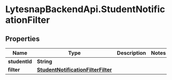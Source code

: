 # LytesnapBackendApi.StudentNotificationFilter

## Properties

Name | Type | Description | Notes
------------ | ------------- | ------------- | -------------
**studentId** | **String** |  | 
**filter** | [**StudentNotificationFilterFilter**](StudentNotificationFilterFilter.md) |  | 



